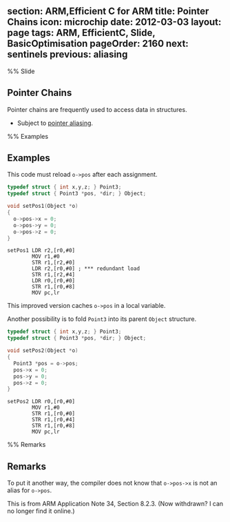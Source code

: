 section: ARM,Efficient C for ARM
title: Pointer Chains
icon: microchip
date: 2012-03-03
layout: page
tags: ARM, EfficientC, Slide, BasicOptimisation
pageOrder: 2160
next: sentinels
previous: aliasing
----

%% Slide

## Pointer Chains

Pointer chains are frequently used to access data in structures.

* Subject to [pointer aliasing](/arm/efficient-c-for-arm/aliasing.html).

%% Examples

## Examples

This code must reload `o->pos` after each assignment.

``` c
typedef struct { int x,y,z; } Point3;
typedef struct { Point3 *pos, *dir; } Object;

void setPos1(Object *o)
{
  o->pos->x = 0;
  o->pos->y = 0;
  o->pos->z = 0;
}
```

``` arm
setPos1 LDR r2,[r0,#0]
        MOV r1,#0
        STR r1,[r2,#0]
        LDR r2,[r0,#0] ; *** redundant load
        STR r1,[r2,#4]
        LDR r0,[r0,#0]
        STR r1,[r0,#8]
        MOV pc,lr
```

This improved version caches `o->pos` in a local variable.

Another possibility is to fold `Point3` into its parent `Object` structure.

``` c
typedef struct { int x,y,z; } Point3;
typedef struct { Point3 *pos, *dir; } Object;

void setPos2(Object *o)
{
  Point3 *pos = o->pos;
  pos->x = 0;
  pos->y = 0;
  pos->z = 0;
}
```

``` arm
setPos2 LDR r0,[r0,#0]
        MOV r1,#0
        STR r1,[r0,#0]
        STR r1,[r0,#4]
        STR r1,[r0,#8]
        MOV pc,lr
```

%% Remarks

## Remarks

To put it another way, the compiler does not know that `o->pos->x` is not an
alias for `o->pos`.

This is from ARM Application Note 34, Section 8.2.3. (Now withdrawn? I can no
longer find it online.)

